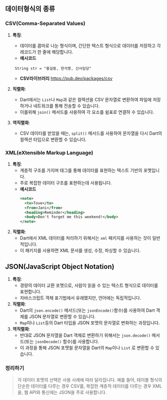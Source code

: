 ## 데이터형식의 종류

### CSV(Comma-Separated Values)
1. **특징**:
    - 데이터를 콤마로 나눈 형식이며, 간단한 텍스트 형식으로 데이터를 저장하고 각 레코드가 한 줄에 해당합니다.
    - **예시코드**
     ```csv
      String str = "홍길동, 한석봉, 신사임당"
      ```
    - **CSV라이브러리** https://pub.dev/packages/csv

2. **직렬화**:
    - Dart에서는 `List`나 `Map`과 같은 컬렉션을 CSV 문자열로 변환하여 파일에 저장하거나 네트워크를 통해 전송할 수 있습니다. 
    - 이를위해 `join()` 메서드를 사용하여 각 요소를 쉼표로 연결하 수 있습니다.
3. **역직렬화**:
    - CSV 데이터를 받았을 때는, `split()` 메서드를 사용하여 문자열을 다시 Dart의 컬렉션 타입으로 변환할 수 있습니다.

### XML(eXtensible Markup Language)
1. **특징**:
    - 계층적 구조를 가지며 태그를 통해 데이터를 표현하는 텍스트 기반의 포멧입니다.
    - 주로 복잡한 데이터 구조를 표현하는데 사용됩니다.
    - **예시코드**
      ```xml
      <note>
        <to>Tove</to>
        <from>Jani</from>
        <heading>Reminder</heading>
        <body>Don't forget me this weekend!</body>
      </note>
      ```
2. **직렬화**:
    - Dart에서 XML 데이터를 처리하기 위해서는 `xml` 패키지를 사용하는 것이 일반적입니다.
    - 이 패키지를 사용하면 XML 문서를 생성, 수정, 파싱할 수 있습니다.

## JSON(JavaScript Object Notation)
1. **특징**:
    - 경량의 데이터 교환 포멧으로, 사람이 읽을 수 있는 텍스트 형식으로 데이터를 표현합니다.
    - 자바스크립트 객체 표기법에서 유래했지만, 언어에는 독립적입니다.
2. **직렬화**:
    - Dart의 `json.encode()` 메서드(또는 `jsonEncode()`함수)를 사용하여 Dart 객체를 JSON 문자열로 변환할 수 있습니다.
    - `Map`이나 `List`등의 Dart 타입을 JSON 포맷의 문자열로 변화하는 과정입니다.
3. **역직렬화**:
    - 반대로 JSON 문자열을 Dart 객체로 변환하기 위해서는 `json.decode()` 메서드(또는 `jsonDecode()` 함수)를 사용합니다.
    - 이 과정을 통해 JSON 포맷읠 문자열을 Dart의 `Map`이나 `List` 로 변환할 수 있습니다.

### 정리하기
>각 데이터 포맷의 선택은 사용 사례에 따라 달라집니다. 예를 들어, 테이블 형식의 단순한 데이터를 다루는 경우 CSV를, 복잡한 계층적 데이터를 다루는 경우 XML을, 웹 API와 통신에는 JSON을 주로 사용합니다.
